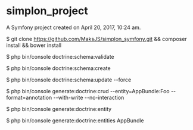 simplon_project
===============

A Symfony project created on April 20, 2017, 10:24 am.

$ git clone https://github.com/MaksJS/simplon_symfony.git && composer install && bower install

$ php bin/console doctrine:schema:validate

$ php bin/console doctrine:schema:create

$ php bin/console doctrine:schema:update --force

$ php bin/console generate:doctrine:crud --entity=AppBundle:Foo --format=annotation --with-write --no-interaction

$ php bin/console generate:doctrine:entity

$ php bin/console generate:doctrine:entities AppBundle
